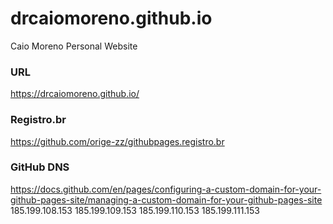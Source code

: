 # drcaiomoreno.github.io
Caio Moreno Personal Website

### URL
https://drcaiomoreno.github.io/


### Registro.br
https://github.com/orige-zz/githubpages.registro.br

### GitHub DNS
https://docs.github.com/en/pages/configuring-a-custom-domain-for-your-github-pages-site/managing-a-custom-domain-for-your-github-pages-site
185.199.108.153
185.199.109.153
185.199.110.153
185.199.111.153
